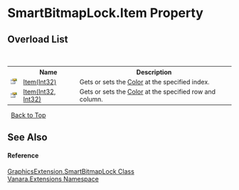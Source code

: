 # SmartBitmapLock.Item Property 
 


## Overload List
&nbsp;<table><tr><th></th><th>Name</th><th>Description</th></tr><tr><td>![Public property](media/pubproperty.gif "Public property")</td><td><a href="2c45933c-70fa-c51c-3583-3ea2c26dab79">Item(Int32)</a></td><td>
Gets or sets the <a href="http://msdn2.microsoft.com/en-us/library/14w97wkc" target="_blank">Color</a> at the specified index.</td></tr><tr><td>![Public property](media/pubproperty.gif "Public property")</td><td><a href="3b24cbfc-641d-6bb3-71bc-0cdda91c546e">Item(Int32, Int32)</a></td><td>
Gets or sets the <a href="http://msdn2.microsoft.com/en-us/library/14w97wkc" target="_blank">Color</a> at the specified row and column.</td></tr></table>&nbsp;
<a href="#smartbitmaplock.item-property">Back to Top</a>

## See Also


#### Reference
<a href="38b77422-a7a0-5be7-f798-921ff63ed505">GraphicsExtension.SmartBitmapLock Class</a><br /><a href="9abe54ff-18ce-e333-beed-30e855655381">Vanara.Extensions Namespace</a><br />